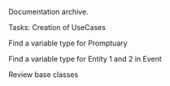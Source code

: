 Documentation archive.

Tasks:
Creation of UseCases

Find a variable type for Promptuary

Find a variable type for Entity 1 and 2 in Event

Review base classes
